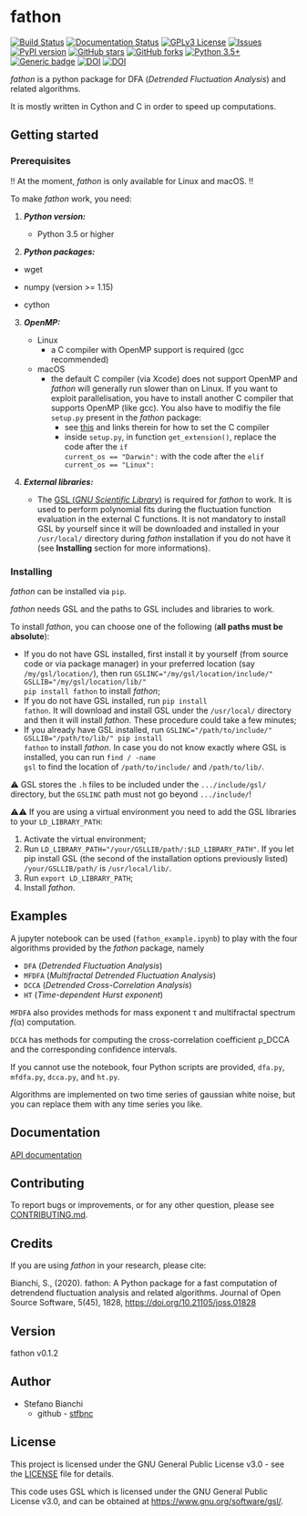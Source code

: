 # fathon

[![Build Status](https://travis-ci.org/stfbnc/fathon.svg?branch=master)](https://travis-ci.org/stfbnc/fathon) [![Documentation Status](https://readthedocs.org/projects/fathon/badge/?version=latest)](https://fathon.readthedocs.io/en/latest/?badge=latest) [![GPLv3 License](https://img.shields.io/badge/License-GPL%20v3-orange.svg)](https://opensource.org/licenses/) [![Issues](https://img.shields.io/github/issues-raw/stfbnc/fathon.svg?maxAge=25000)](https://github.com/stfbnc/fathon/issues) [![PyPI version](https://badge.fury.io/py/fathon.svg)](https://badge.fury.io/py/fathon)  [![GitHub stars](https://img.shields.io/github/stars/stfbnc/fathon.svg?style=social&label=Stars&style=plastic)]() [![GitHub forks](https://img.shields.io/github/forks/stfbnc/fathon.svg?style=social&label=Fork&style=plastic)]() [![Python 3.5+](https://img.shields.io/badge/python-3.5+-blue.svg)](https://www.python.org/) [![Generic badge](https://img.shields.io/badge/status-active-pink.svg)](https://shields.io/) [![DOI](https://zenodo.org/badge/214290119.svg)](https://zenodo.org/badge/latestdoi/214290119) [![DOI](https://joss.theoj.org/papers/10.21105/joss.01828/status.svg)](https://doi.org/10.21105/joss.01828)

*fathon* is a python package for DFA (*Detrended Fluctuation Analysis*) and related algorithms.

It is mostly written in Cython and C in order to speed up computations.

## Getting started

### Prerequisites

:bangbang: At the moment, *fathon* is only available for Linux and macOS. :bangbang:

To make *fathon* work, you need:

1. **_Python version:_**
  
   - Python 3.5 or higher
   
2. **_Python packages:_**
  - wget
  
   - numpy (version >= 1.15)
   - cython
  
3. **_OpenMP:_**
   - Linux
     - a C compiler with OpenMP support is required (gcc recommended)
   - macOS
     - the default C compiler (via Xcode) does not support OpenMP and *fathon* will generally run slower than on Linux. If you want to exploit parallelisation, you have to install another C compiler that supports OpenMP (like gcc). You also have to modifiy the file <code>setup.py</code> present in the *fathon* package:
       - see [this](https://stackoverflow.com/questions/54776301/cython-prange-is-repeating-not-parallelizing) and links therein for how to set the C compiler
       - inside <code>setup.py</code>, in function <code>get_extension()</code>, replace the code after the <code>if current_os == "Darwin":</code> with the code after the <code>elif current_os == "Linux":</code>

4. **_External libraries:_**

   - The [GSL (*GNU Scientific Library*)](https://www.gnu.org/software/gsl/) is required for *fathon* to work. It is used to perform polynomial fits during the fluctuation function evaluation in the external C functions. It is not mandatory to install GSL by yourself since it will be downloaded and installed in your <code>/usr/local/</code> directory during *fathon* installation if you do not have it (see **Installing** section for more informations).

### Installing

*fathon* can be installed via <code>pip</code>.

*fathon* needs GSL and the paths to GSL includes and libraries to work.

To install *fathon*, you can choose one of the following (**all paths must be absolute**):

- If you do not have GSL installed, first install it by yourself (from source code or via package manager) in your preferred location (say <code>/my/gsl/location/</code>), then run <code>GSLINC="/my/gsl/location/include/" GSLLIB="/my/gsl/location/lib/" pip install fathon</code> to install *fathon*;
- If you do not have GSL installed, run <code>pip install fathon</code>. It will download and install GSL under the <code>/usr/local/</code> directory and then it will install *fathon*. These procedure could take a few minutes;
- If you already have GSL installed, run <code>GSLINC="/path/to/include/" GSLLIB="/path/to/lib/" pip install fathon</code> to install *fathon*. In case you do not know exactly where GSL is installed, you can run <code>find / -name gsl</code> to find the location of <code>/path/to/include/</code> and <code>/path/to/lib/</code>.

:warning: GSL stores the <code>.h</code> files to be included under the <code>.../include/gsl/</code> directory, but the <code>GSLINC</code> path must not go beyond <code>.../include/</code>!

:warning::warning: If you are using a virtual environment you need to add the GSL libraries to your <code>LD_LIBRARY_PATH</code>:

1. Activate the virtual environment;
2. Run <code>LD_LIBRARY_PATH="/your/GSLLIB/path/:$LD_LIBRARY_PATH"</code>. If you let pip install GSL (the second of the installation options previously listed) <code>/your/GSLLIB/path/</code> is <code>/usr/local/lib/</code>.
3. Run <code>export LD_LIBRARY_PATH</code>;
4. Install *fathon*.

## Examples

A jupyter notebook can be used (<code>fathon_example.ipynb</code>) to play with the four algorithms provided by the *fathon* package, namely

- <code>DFA</code> (*Detrended Fluctuation Analysis*)
- <code>MFDFA</code> (*Multifractal Detrended Fluctuation Analysis*)
- <code>DCCA</code> (*Detrended Cross-Correlation Analysis*)
- <code>HT</code> (*Time-dependent Hurst exponent*)

<code>MFDFA</code> also provides methods for mass exponent τ and multifractal spectrum *f*(α) computation.

<code>DCCA</code> has methods for computing the cross-correlation coefficient ρ_DCCA and the corresponding confidence intervals.

If you cannot use the notebook, four Python scripts are provided, <code>dfa.py</code>, <code>mfdfa.py</code>, <code>dcca.py</code>, and <code>ht.py</code>.

Algorithms are implemented on two time series of gaussian white noise, but you can replace them with any time series you like.

## Documentation

[API documentation](https://fathon.readthedocs.io/)

## Contributing

To report bugs or improvements, or for any other question, please see [CONTRIBUTING.md](https://github.com/stfbnc/fathon/blob/master/CONTRIBUTING.md).

## Credits

If you are using *fathon* in your research, please cite:

Bianchi, S., (2020). fathon: A Python package for a fast computation of  detrendend fluctuation analysis and related algorithms. Journal of Open  Source Software, 5(45), 1828, https://doi.org/10.21105/joss.01828

## Version

fathon v0.1.2

## Author

- Stefano Bianchi
  - github - [stfbnc](https://github.com/stfbnc)

## License

This project is licensed under the GNU General Public License v3.0 - see the [LICENSE](https://github.com/stfbnc/fathon/blob/master/LICENSE) file for details.

This code uses GSL which is licensed under the GNU General Public License v3.0, and can be obtained at https://www.gnu.org/software/gsl/.